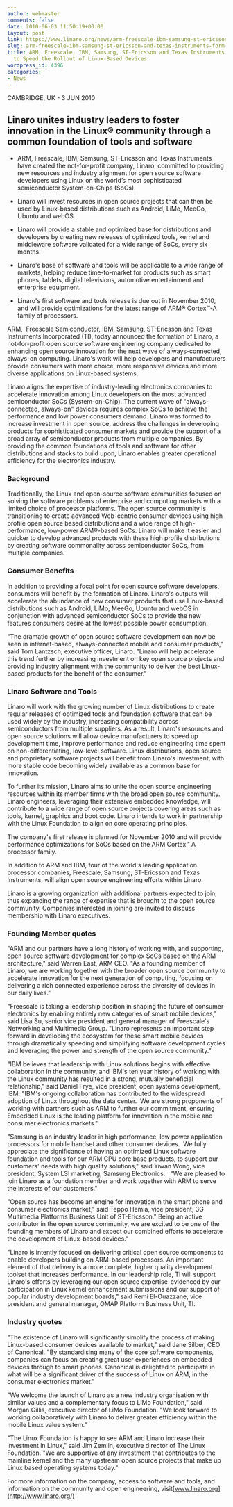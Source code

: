 ```yaml
---
author: webmaster
comments: false
date: 2010-06-03 11:50:19+00:00
layout: post
link: https://www.linaro.org/news/arm-freescale-ibm-samsung-st-ericsson-and-texas-instruments-form-new-company-to-speed-the-rollout-of-linux-based-devices/
slug: arm-freescale-ibm-samsung-st-ericsson-and-texas-instruments-form-new-company-to-speed-the-rollout-of-linux-based-devices
title: ARM, Freescale, IBM, Samsung, ST-Ericsson and Texas Instruments Form New Company
  to Speed the Rollout of Linux-Based Devices
wordpress_id: 4396
categories:
- News
---
```


CAMBRIDGE, UK - 3 JUN 2010


## Linaro unites industry leaders to foster innovation in the Linux® community through a common foundation of tools and software





	
  * ARM, Freescale, IBM, Samsung, ST-Ericsson and Texas Instruments have created the not-for-profit company, Linaro, committed to providing new resources and industry alignment for open source software developers using Linux on the world’s most sophisticated semiconductor System-on-Chips (SoCs).

	
  * Linaro will invest resources in open source projects that can then be used by Linux-based distributions such as Android, LiMo, MeeGo, Ubuntu and webOS.

	
  * Linaro will provide a stable and optimized base for distributions and developers by creating new releases of optimized tools, kernel and middleware software validated for a wide range of SoCs, every six months.

	
  * Linaro's base of software and tools will be applicable to a wide range of markets, helping reduce time-to-market for products such as smart phones, tablets, digital televisions, automotive entertainment and enterprise equipment.

	
  * Linaro's first software and tools release is due out in November 2010, and will provide optimizations for the latest range of ARM® Cortex™-A family of processors.


ARM,  Freescale Semiconductor, IBM, Samsung, ST-Ericsson and Texas Instruments Incorporated (TI), today announced the formation of Linaro, a not-for-profit open source software engineering company dedicated to enhancing open source innovation for the next wave of always-connected, always-on computing. Linaro's work will help developers and manufacturers provide consumers with more choice, more responsive devices and more diverse applications on Linux-based systems.

Linaro aligns the expertise of industry-leading electronics companies to accelerate innovation among Linux developers on the most advanced semiconductor SoCs (System-on-Chip). The current wave of "always-connected, always-on" devices requires complex SoCs to achieve the performance and low power consumers demand. Linaro was formed to increase investment in open source, address the challenges in developing products for sophisticated consumer markets and provide the support of a broad array of semiconductor products from multiple companies. By providing the common foundations of tools and software for other distributions and stacks to build upon, Linaro enables greater operational efficiency for the electronics industry.


### Background


Traditionally, the Linux and open-source software communities focused on solving the software problems of enterprise and computing markets with a limited choice of processor platforms. The open source community is transitioning to create advanced Web-centric consumer devices using high profile open source based distributions and a wide range of high-performance, low-power ARM®-based SoCs. Linaro will make it easier and quicker to develop advanced products with these high profile distributions by creating software commonality across semiconductor SoCs, from multiple companies.


### Consumer Benefits


In addition to providing a focal point for open source software developers, consumers will benefit by the formation of Linaro. Linaro's outputs will accelerate the abundance of new consumer products that use Linux-based distributions such as Android, LiMo, MeeGo, Ubuntu and webOS in conjunction with advanced semiconductor SoCs to provide the new features consumers desire at the lowest possible power consumption.

"The dramatic growth of open source software development can now be seen in internet-based, always-connected mobile and consumer products," said Tom Lantzsch, executive officer, Linaro. "Linaro will help accelerate this trend further by increasing investment on key open source projects and providing industry alignment with the community to deliver the best Linux-based products for the benefit of the consumer."


### Linaro Software and Tools


Linaro will work with the growing number of Linux distributions to create regular releases of optimized tools and foundation software that can be used widely by the industry, increasing compatibility across semiconductors from multiple suppliers. As a result, Linaro's resources and open source solutions will allow device manufacturers to speed up development time, improve performance and reduce engineering time spent on non-differentiating, low-level software. Linux distributions, open source and proprietary software projects will benefit from Linaro's investment, with more stable code becoming widely available as a common base for innovation.

To further its mission, Linaro aims to unite the open source engineering resources within its member firms with the broad open source community. Linaro engineers, leveraging their extensive embedded knowledge, will contribute to a wide range of open source projects covering areas such as tools, kernel, graphics and boot code. Linaro intends to work in partnership with the Linux Foundation to align on core operating principles.

The company's first release is planned for November 2010 and will provide performance optimizations for SoCs based on the ARM Cortex™ A processor family.

In addition to ARM and IBM, four of the world's leading application processor companies, Freescale, Samsung, ST-Ericsson and Texas Instruments, will align open source engineering efforts within Linaro.

Linaro is a growing organization with additional partners expected to join, thus expanding the range of expertise that is brought to the open source community[.](http://docs.google.com/Doc?docid=0AfNxEG8hx8WWZGp2M2czM18zMmg0ZmRocnRt&hl=en#annotation1) Companies interested in joining are invited to discuss membership with Linaro executives.


### Founding Member quotes


"ARM and our partners have a long history of working with, and supporting, open source software development for complex SoCs based on the ARM architecture," said Warren East, ARM CEO. "As a founding member of Linaro, we are working together with the broader open source community to accelerate innovation for the next generation of computing, focusing on delivering a rich connected experience across the diversity of devices in our daily lives."

"Freescale is taking a leadership position in shaping the future of consumer electronics by enabling entirely new categories of smart mobile devices," said Lisa Su, senior vice president and general manager of Freescale's Networking and Multimedia Group. "Linaro represents an important step forward in developing the ecosystem for these smart mobile devices through dramatically speeding and simplifying software development cycles and leveraging the power and strength of the open source community."

"IBM believes that leadership with Linux solutions begins with effective collaboration in the community, and IBM's ten year history of working with the Linux community has resulted in a strong, mutually beneficial relationship," said Daniel Frye, vice president, open systems development, IBM. "IBM's ongoing collaboration has contributed to the widespread adoption of Linux throughout the data center.  We are strong proponents of working with partners such as ARM to further our commitment, ensuring Embedded Linux is the leading platform for innovation in the mobile and consumer electronics markets."

"Samsung is an industry leader in high performance, low power application processors for mobile handset and other consumer devices.  We fully appreciate the significance of having an optimized Linux software foundation and tools for our ARM CPU core base products, to support our customers' needs with high quality solutions," said Yiwan Wong, vice president, System LSI marketing, Samsung Electronics.   "We are pleased to join Linaro as a foundation member and work together with ARM to serve the interests of our customers."

"Open source has become an engine for innovation in the smart phone and consumer electronics market," said Teppo Hemia, vice president, 3G Multimedia Platforms Business Unit of ST-Ericsson." Being an active contributor in the open source community, we are excited to be one of the founding members of Linaro and expect our combined efforts to accelerate the development of Linux-based devices."

"Linaro is intently focused on delivering critical open source components to enable developers building on ARM-based processors. An important element of that delivery is a more complete, higher quality development toolset that increases performance. In our leadership role, TI will support Linaro's efforts by leveraging our open source expertise-evidenced by our participation in Linux kernel enhancement submissions and our support of popular industry development boards," said Remi El-Ouazzane, vice president and general manager, OMAP Platform Business Unit, TI.


### Industry quotes


"The existence of Linaro will significantly simplify the process of making Linux-based consumer devices available to market," said Jane Silber, CEO of Canonical. "By standardising many of the core software components, companies can focus on creating great user experiences on embedded devices through to smart phones. Canonical is delighted to participate in what will be a significant driver of the success of Linux on ARM, in the consumer electronics market."

"We welcome the launch of Linaro as a new industry organisation with similar values and a complementary focus to LiMo Foundation," said Morgan Gillis, executive director of LiMo Foundation. "We look forward to working collaboratively with Linaro to deliver greater efficiency within the mobile Linux value system."

"The Linux Foundation is happy to see ARM and Linaro increase their investment in Linux," said Jim Zemlin, executive director of The Linux Foundation. "We are supportive of any investment that contributes to the mainline kernel and the many upstream open source projects that make up Linux based operating systems today."

For more information on the company, access to software and tools, and information on the community and open engineering, visit[www.linaro.org](http://www.linaro.org/)
